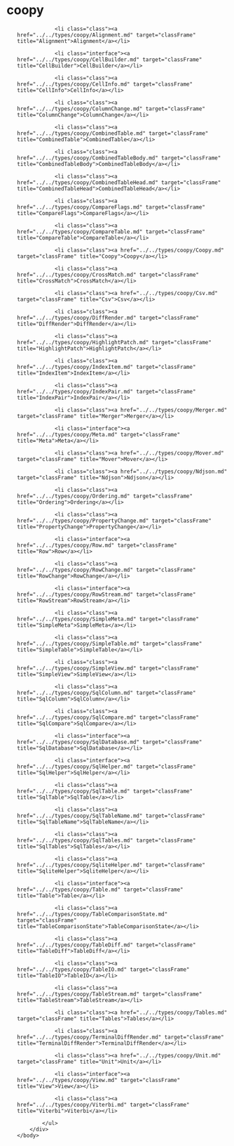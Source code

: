 <!DOCTYPE HTML PUBLIC "-//W3C//DTD HTML 4.01 Transitional//EN" "http://www.w3.org/tr/html4/loose.dtd">
<html>
	<head>
		<title>Package coopy Type List</title>
	</head>
	<body>
		<div class="onepackage" id="types-frame">
			<h1>coopy</h1>
			<ul class="packages">

				<li class="class"><a href="../../types/coopy/Alignment.md" target="classFrame" title="Alignment">Alignment</a></li>

				<li class="interface"><a href="../../types/coopy/CellBuilder.md" target="classFrame" title="CellBuilder">CellBuilder</a></li>

				<li class="class"><a href="../../types/coopy/CellInfo.md" target="classFrame" title="CellInfo">CellInfo</a></li>

				<li class="class"><a href="../../types/coopy/ColumnChange.md" target="classFrame" title="ColumnChange">ColumnChange</a></li>

				<li class="class"><a href="../../types/coopy/CombinedTable.md" target="classFrame" title="CombinedTable">CombinedTable</a></li>

				<li class="class"><a href="../../types/coopy/CombinedTableBody.md" target="classFrame" title="CombinedTableBody">CombinedTableBody</a></li>

				<li class="class"><a href="../../types/coopy/CombinedTableHead.md" target="classFrame" title="CombinedTableHead">CombinedTableHead</a></li>

				<li class="class"><a href="../../types/coopy/CompareFlags.md" target="classFrame" title="CompareFlags">CompareFlags</a></li>

				<li class="class"><a href="../../types/coopy/CompareTable.md" target="classFrame" title="CompareTable">CompareTable</a></li>

				<li class="class"><a href="../../types/coopy/Coopy.md" target="classFrame" title="Coopy">Coopy</a></li>

				<li class="class"><a href="../../types/coopy/CrossMatch.md" target="classFrame" title="CrossMatch">CrossMatch</a></li>

				<li class="class"><a href="../../types/coopy/Csv.md" target="classFrame" title="Csv">Csv</a></li>

				<li class="class"><a href="../../types/coopy/DiffRender.md" target="classFrame" title="DiffRender">DiffRender</a></li>

				<li class="class"><a href="../../types/coopy/HighlightPatch.md" target="classFrame" title="HighlightPatch">HighlightPatch</a></li>

				<li class="class"><a href="../../types/coopy/IndexItem.md" target="classFrame" title="IndexItem">IndexItem</a></li>

				<li class="class"><a href="../../types/coopy/IndexPair.md" target="classFrame" title="IndexPair">IndexPair</a></li>

				<li class="class"><a href="../../types/coopy/Merger.md" target="classFrame" title="Merger">Merger</a></li>

				<li class="interface"><a href="../../types/coopy/Meta.md" target="classFrame" title="Meta">Meta</a></li>

				<li class="class"><a href="../../types/coopy/Mover.md" target="classFrame" title="Mover">Mover</a></li>

				<li class="class"><a href="../../types/coopy/Ndjson.md" target="classFrame" title="Ndjson">Ndjson</a></li>

				<li class="class"><a href="../../types/coopy/Ordering.md" target="classFrame" title="Ordering">Ordering</a></li>

				<li class="class"><a href="../../types/coopy/PropertyChange.md" target="classFrame" title="PropertyChange">PropertyChange</a></li>

				<li class="interface"><a href="../../types/coopy/Row.md" target="classFrame" title="Row">Row</a></li>

				<li class="class"><a href="../../types/coopy/RowChange.md" target="classFrame" title="RowChange">RowChange</a></li>

				<li class="interface"><a href="../../types/coopy/RowStream.md" target="classFrame" title="RowStream">RowStream</a></li>

				<li class="class"><a href="../../types/coopy/SimpleMeta.md" target="classFrame" title="SimpleMeta">SimpleMeta</a></li>

				<li class="class"><a href="../../types/coopy/SimpleTable.md" target="classFrame" title="SimpleTable">SimpleTable</a></li>

				<li class="class"><a href="../../types/coopy/SimpleView.md" target="classFrame" title="SimpleView">SimpleView</a></li>

				<li class="class"><a href="../../types/coopy/SqlColumn.md" target="classFrame" title="SqlColumn">SqlColumn</a></li>

				<li class="class"><a href="../../types/coopy/SqlCompare.md" target="classFrame" title="SqlCompare">SqlCompare</a></li>

				<li class="interface"><a href="../../types/coopy/SqlDatabase.md" target="classFrame" title="SqlDatabase">SqlDatabase</a></li>

				<li class="interface"><a href="../../types/coopy/SqlHelper.md" target="classFrame" title="SqlHelper">SqlHelper</a></li>

				<li class="class"><a href="../../types/coopy/SqlTable.md" target="classFrame" title="SqlTable">SqlTable</a></li>

				<li class="class"><a href="../../types/coopy/SqlTableName.md" target="classFrame" title="SqlTableName">SqlTableName</a></li>

				<li class="class"><a href="../../types/coopy/SqlTables.md" target="classFrame" title="SqlTables">SqlTables</a></li>

				<li class="class"><a href="../../types/coopy/SqliteHelper.md" target="classFrame" title="SqliteHelper">SqliteHelper</a></li>

				<li class="interface"><a href="../../types/coopy/Table.md" target="classFrame" title="Table">Table</a></li>

				<li class="class"><a href="../../types/coopy/TableComparisonState.md" target="classFrame" title="TableComparisonState">TableComparisonState</a></li>

				<li class="class"><a href="../../types/coopy/TableDiff.md" target="classFrame" title="TableDiff">TableDiff</a></li>

				<li class="class"><a href="../../types/coopy/TableIO.md" target="classFrame" title="TableIO">TableIO</a></li>

				<li class="class"><a href="../../types/coopy/TableStream.md" target="classFrame" title="TableStream">TableStream</a></li>

				<li class="class"><a href="../../types/coopy/Tables.md" target="classFrame" title="Tables">Tables</a></li>

				<li class="class"><a href="../../types/coopy/TerminalDiffRender.md" target="classFrame" title="TerminalDiffRender">TerminalDiffRender</a></li>

				<li class="class"><a href="../../types/coopy/Unit.md" target="classFrame" title="Unit">Unit</a></li>

				<li class="interface"><a href="../../types/coopy/View.md" target="classFrame" title="View">View</a></li>

				<li class="class"><a href="../../types/coopy/Viterbi.md" target="classFrame" title="Viterbi">Viterbi</a></li>

			</ul>
		</div>
	</body>
</html>


